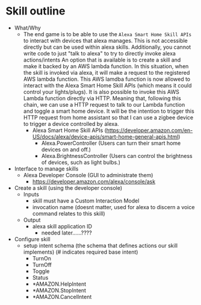 # Skill outline
- What/Why
    - The end game is to be able to use the `Alexa Smart Home Skill APIs` to interact with devices that alexa manages.
      This is not accessible directly but can be used within alexa skills.
      Additionally, you cannot write code to just "talk to alexa" to try to directly invoke alexa actions/intents
      An option that is available is to create a skill and make it backed by an AWS lambda function.
      In this situation, when the skill is invoked via alexa, it will make a request to the registered AWS lambda function.
      This AWS lamdba function is now allowed to interact with the Alexa Smart Home Skill APIs (which means it could control your lights/plugs).
      It is also possible to invoke this AWS Lambda function directly via HTTP.
      Meaning that, following this chain, we can use a HTTP request to talk to our Lambda function and toggle a smart home device.
      It will be the intention to trigger this HTTP request from home assistant so that I can use a zigbee device to trigger a device controlled by alexa.
      - Alexa Smart Home Skill APIs (https://developer.amazon.com/en-US/docs/alexa/device-apis/smart-home-general-apis.html)
        - Alexa.PowerController (Users can turn their smart home devices on and off.)
        - Alexa.BrightnessController (Users can control the brightness of devices, such as light bulbs.)
- Interface to manage skills
    - Alexa Developer Console (GUI to administrate them)
        - https://developer.amazon.com/alexa/console/ask
- Create a skill (using the developer console)
    - Inputs
        - skill must have a Custom Interaction Model
        - invocation name (doesnt matter, used for alexa to discern a voice command relates to this skill)
    - Output
        - alexa skill application ID
            - needed later......????
- Configure skill
    - setup intent schema (the schema that defines actions our skill implements) (# indicates required base intent)
        - TurnOn
        - TurnOff
        - Toggle
        - Status
        - *AMAZON.HelpIntent
        - *AMAZON.StopIntent
        - *AMAZON.CancelIntent
